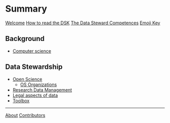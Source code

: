 # Summary

[Welcome](landing.md)
[How to read the DSK](meta_how_to.md)
[The Data Steward Competences](competences.md)
[Emoji Key](emoji_key.md)

## Background

- [Computer science](topics/computer_science/README.md)

## Data Stewardship

- [Open Science](topics/open_science/README.md)
    - [OS Organizations](topics/open_science/open_science_organizations.md)
- [Research Data Management]()
- [Legal aspects of data](topics/legal/README.md)
- [Toolbox](topics/practical_tools/README.md)

---

[About](about.md)
[Contributors]()
